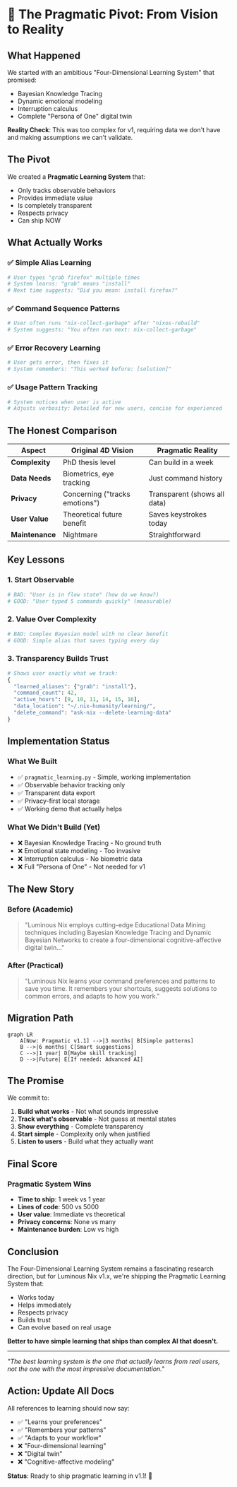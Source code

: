 # 🎯 The Pragmatic Pivot: From Vision to Reality

## What Happened

We started with an ambitious "Four-Dimensional Learning System" that promised:
- Bayesian Knowledge Tracing
- Dynamic emotional modeling
- Interruption calculus
- Complete "Persona of One" digital twin

**Reality Check**: This was too complex for v1, requiring data we don't have and making assumptions we can't validate.

## The Pivot

We created a **Pragmatic Learning System** that:
- Only tracks observable behaviors
- Provides immediate value
- Is completely transparent
- Respects privacy
- Can ship NOW

## What Actually Works

### ✅ Simple Alias Learning
```python
# User types "grab firefox" multiple times
# System learns: "grab" means "install"
# Next time suggests: "Did you mean: install firefox?"
```

### ✅ Command Sequence Patterns
```python
# User often runs "nix-collect-garbage" after "nixos-rebuild"
# System suggests: "You often run next: nix-collect-garbage"
```

### ✅ Error Recovery Learning
```python
# User gets error, then fixes it
# System remembers: "This worked before: [solution]"
```

### ✅ Usage Pattern Tracking
```python
# System notices when user is active
# Adjusts verbosity: Detailed for new users, concise for experienced
```

## The Honest Comparison

| Aspect | Original 4D Vision | Pragmatic Reality |
|--------|-------------------|-------------------|
| **Complexity** | PhD thesis level | Can build in a week |
| **Data Needs** | Biometrics, eye tracking | Just command history |
| **Privacy** | Concerning ("tracks emotions") | Transparent (shows all data) |
| **User Value** | Theoretical future benefit | Saves keystrokes today |
| **Maintenance** | Nightmare | Straightforward |

## Key Lessons

### 1. Start Observable
```python
# BAD: "User is in flow state" (how do we know?)
# GOOD: "User typed 5 commands quickly" (measurable)
```

### 2. Value Over Complexity
```python
# BAD: Complex Bayesian model with no clear benefit
# GOOD: Simple alias that saves typing every day
```

### 3. Transparency Builds Trust
```python
# Shows user exactly what we track:
{
  "learned_aliases": {"grab": "install"},
  "command_count": 42,
  "active_hours": [9, 10, 11, 14, 15, 16],
  "data_location": "~/.nix-humanity/learning/",
  "delete_command": "ask-nix --delete-learning-data"
}
```

## Implementation Status

### What We Built
- ✅ `pragmatic_learning.py` - Simple, working implementation
- ✅ Observable behavior tracking only
- ✅ Transparent data export
- ✅ Privacy-first local storage
- ✅ Working demo that actually helps

### What We Didn't Build (Yet)
- ❌ Bayesian Knowledge Tracing - No ground truth
- ❌ Emotional state modeling - Too invasive
- ❌ Interruption calculus - No biometric data
- ❌ Full "Persona of One" - Not needed for v1

## The New Story

### Before (Academic)
> "Luminous Nix employs cutting-edge Educational Data Mining techniques including Bayesian Knowledge Tracing and Dynamic Bayesian Networks to create a four-dimensional cognitive-affective digital twin..."

### After (Practical)
> "Luminous Nix learns your command preferences and patterns to save you time. It remembers your shortcuts, suggests solutions to common errors, and adapts to how you work."

## Migration Path

```mermaid
graph LR
    A[Now: Pragmatic v1.1] -->|3 months| B[Simple patterns]
    B -->|6 months| C[Smart suggestions]
    C -->|1 year| D[Maybe skill tracking]
    D -->|Future| E[If needed: Advanced AI]
```

## The Promise

We commit to:
1. **Build what works** - Not what sounds impressive
2. **Track what's observable** - Not guess at mental states
3. **Show everything** - Complete transparency
4. **Start simple** - Complexity only when justified
5. **Listen to users** - Build what they actually want

## Final Score

### Pragmatic System Wins
- **Time to ship**: 1 week vs 1 year
- **Lines of code**: 500 vs 5000
- **User value**: Immediate vs theoretical
- **Privacy concerns**: None vs many
- **Maintenance burden**: Low vs high

## Conclusion

The Four-Dimensional Learning System remains a fascinating research direction, but for Luminous Nix v1.x, we're shipping the Pragmatic Learning System that:
- Works today
- Helps immediately
- Respects privacy
- Builds trust
- Can evolve based on real usage

**Better to have simple learning that ships than complex AI that doesn't.**

---

*"The best learning system is the one that actually learns from real users, not the one with the most impressive documentation."*

## Action: Update All Docs

All references to learning should now say:
- ✅ "Learns your preferences"
- ✅ "Remembers your patterns"
- ✅ "Adapts to your workflow"
- ❌ "Four-dimensional learning"
- ❌ "Digital twin"
- ❌ "Cognitive-affective modeling"

**Status**: Ready to ship pragmatic learning in v1.1! 🚀
